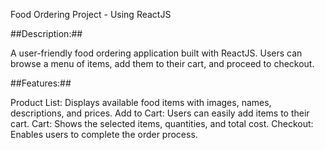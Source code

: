 Food Ordering Project - Using ReactJS

##Description:##

A user-friendly food ordering application built with ReactJS. Users can browse a menu of items, add them to their cart, and proceed to checkout.

##Features:##

Product List: Displays available food items with images, names, descriptions, and prices.
Add to Cart: Users can easily add items to their cart.
Cart: Shows the selected items, quantities, and total cost.
Checkout: Enables users to complete the order process.
